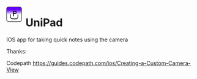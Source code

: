<img src="./UniPad/Assets.xcassets/AppIcon.appiconset/UniPad icon-1.png"
     alt="UniPad Icon"
     style="float: left; margin-right: 10px;"
     width="40" height="40" />

# UniPad
IOS app for taking quick notes using the camera


Thanks:

Codepath 
https://guides.codepath.com/ios/Creating-a-Custom-Camera-View
